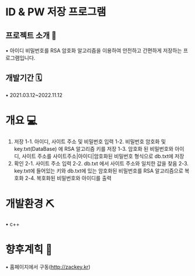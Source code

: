 # ID & PW 저장 프로그램

## 프로젝트 소개 📢
• 아이디 비밀번호를 RSA 암호화 알고리즘을 이용하여 안전하고 간편하게 저장하는 프로그램입니다.

## 개발기간 🗓
• 2021.03.12~2022.11.12

# 개요 💻
1. 저장
  1-1. 아이디, 사이트 주소 및 비밀번호 입력
  1-2. 비밀번호 암호화 및 key.txt(DataBase) 에 RSA 알고리즘 키를 저장
  1-3. 암호화 된 비밀번호와 아이디, 사이트 주소를 사이트주소|아이디|암호화된 비밀번호 형식으로 db.txt에 저장
2. 확인
  2-1. 사이트 주소 입력
  2-2. db.txt 에서 사이트 주소와 일치한 값을 찾음
  2-3. key.txt에 들어있는 키와 db.txt에 있는 암호화된 비밀번호를 RSA 알고리즘으로 복호화
  2-4. 복호화된 비밀번호와 아이디를 출력

# 개발환경 ⛏
• c++ 

# 향후계힉 🔬
• 홈페이지에서 구동(http://zackey.kr)
